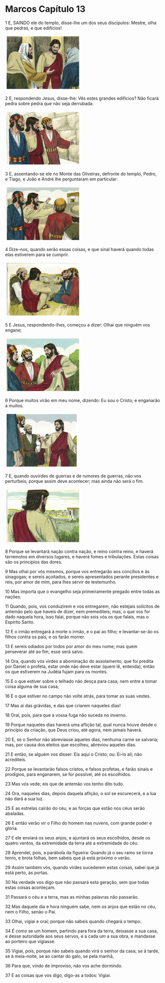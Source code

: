 # Marcos Capítulo 13

1	E, SAINDO ele do templo, disse-lhe um dos seus discípulos: Mestre, olha que pedras, e que edifícios!

![](.img/41_Mk_13_01_RG.jpg)

2	E, respondendo Jesus, disse-lhe: Vês estes grandes edifícios? Não ficará pedra sobre pedra que não seja derrubada.

![](.img/41_Mk_13_02_RG.jpg)

3	E, assentando-se ele no Monte das Oliveiras, defronte do templo, Pedro, e Tiago, e João e André lhe perguntaram em particular:

![](.img/41_Mk_13_03_RG.jpg)

4	Dize-nos, quando serão essas coisas, e que sinal haverá quando todas elas estiverem para se cumprir.

![](.img/41_Mk_13_04_RG.jpg)

5	E Jesus, respondendo-lhes, começou a dizer: Olhai que ninguém vos engane;

![](.img/41_Mk_13_05_RG.jpg)

6	Porque muitos virão em meu nome, dizendo: Eu sou o Cristo; e enganarão a muitos.

![](.img/41_Mk_13_06_RG.jpg)

7	E, quando ouvirdes de guerras e de rumores de guerras, não vos perturbeis; porque assim deve acontecer; mas ainda não será o fim.

![](.img/41_Mk_13_07_RG.jpg)

8	Porque se levantará nação contra nação, e reino contra reino, e haverá terremotos em diversos lugares, e haverá fomes e tribulações. Estas coisas são os princípios das dores.

9	Mas olhai por vós mesmos, porque vos entregarão aos concílios e às sinagogas; e sereis açoitados, e sereis apresentados perante presidentes e reis, por amor de mim, para lhes servir de testemunho.

10	Mas importa que o evangelho seja primeiramente pregado entre todas as nações.

11	Quando, pois, vos conduzirem e vos entregarem, não estejais solícitos de antemão pelo que haveis de dizer, nem premediteis; mas, o que vos for dado naquela hora, isso falai, porque não sois vós os que falais, mas o Espírito Santo.

12	E o irmão entregará à morte o irmão, e o pai ao filho; e levantar-se-ão os filhos contra os pais, e os farão morrer.

13	E sereis odiados por todos por amor do meu nome; mas quem perseverar até ao fim, esse será salvo.

14	Ora, quando vós virdes a abominação do assolamento, que foi predita por Daniel o profeta, estar onde não deve estar (quem lê, entenda), então os que estiverem na Judéia fujam para os montes.

15	E o que estiver sobre o telhado não desça para casa, nem entre a tomar coisa alguma de sua casa;

16	E o que estiver no campo não volte atrás, para tomar as suas vestes.

17	Mas ai das grávidas, e das que criarem naqueles dias!

18	Orai, pois, para que a vossa fuga não suceda no inverno.

19	Porque naqueles dias haverá uma aflição tal, qual nunca houve desde o princípio da criação, que Deus criou, até agora, nem jamais haverá.

20	E, se o Senhor não abreviasse aqueles dias, nenhuma carne se salvaria; mas, por causa dos eleitos que escolheu, abreviou aqueles dias.

21	E então, se alguém vos disser: Eis aqui o Cristo; ou: Ei-lo ali; não acrediteis.

22	Porque se levantarão falsos cristos, e falsos profetas, e farão sinais e prodígios, para enganarem, se for possível, até os escolhidos.

23	Mas vós vede; eis que de antemão vos tenho dito tudo.

24	Ora, naqueles dias, depois daquela aflição, o sol se escurecerá, e a lua não dará a sua luz.

25	E as estrelas cairão do céu, e as forças que estão nos céus serão abaladas.

26	E então verão vir o Filho do homem nas nuvens, com grande poder e glória.

27	E ele enviará os seus anjos, e ajuntará os seus escolhidos, desde os quatro ventos, da extremidade da terra até a extremidade do céu.

28	Aprendei, pois, a parábola da figueira: Quando já o seu ramo se torna tenro, e brota folhas, bem sabeis que já está próximo o verão.

29	Assim também vós, quando virdes sucederem estas coisas, sabei que já está perto, às portas.

30	Na verdade vos digo que não passará esta geração, sem que todas estas coisas aconteçam.

31	Passará o céu e a terra, mas as minhas palavras não passarão.

32	Mas daquele dia e hora ninguém sabe, nem os anjos que estão no céu, nem o Filho, senão o Pai.

33	Olhai, vigiai e orai; porque não sabeis quando chegará o tempo.

34	É como se um homem, partindo para fora da terra, deixasse a sua casa, e desse autoridade aos seus servos, e a cada um a sua obra, e mandasse ao porteiro que vigiasse.

35	Vigiai, pois, porque não sabeis quando virá o senhor da casa; se à tarde, se à meia-noite, se ao cantar do galo, se pela manhã,

36	Para que, vindo de improviso, não vos ache dormindo.

37	E as coisas que vos digo, digo-as a todos: Vigiai.

